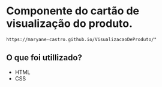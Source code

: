 

<h1> Componente do cartão de visualização do produto.</h1>

    https://maryane-castro.github.io/VisualizacaoDeProduto/"

<h2>O que foi utillizado?</h2>
    <ul>
        <li>HTML</li>
        <li>CSS</li>
    </ul>
